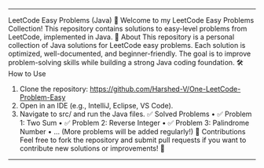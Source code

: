 ________________________________________
LeetCode Easy Problems (Java) 🚀
Welcome to my LeetCode Easy Problems Collection! This repository contains solutions to easy-level problems from LeetCode, implemented in Java.
📌 About
This repository is a personal collection of Java solutions for LeetCode easy problems. Each solution is optimized, well-documented, and beginner-friendly. The goal is to improve problem-solving skills while building a strong Java coding foundation.
🛠 How to Use
1.	Clone the repository: 	https://github.com/Harshed-V/One-LeetCode-Problem-Easy
2.	Open in an IDE (e.g., IntelliJ, Eclipse, VS Code).
3.	Navigate to src/ and run the Java files.
✅ Solved Problems
•	✅ Problem 1: Two Sum
•	✅ Problem 2: Reverse Integer
•	✅ Problem 3: Palindrome Number
•	... (More problems will be added regularly!)
📌 Contributions
Feel free to fork the repository and submit pull requests if you want to contribute new solutions or improvements! 🚀
________________________________________

